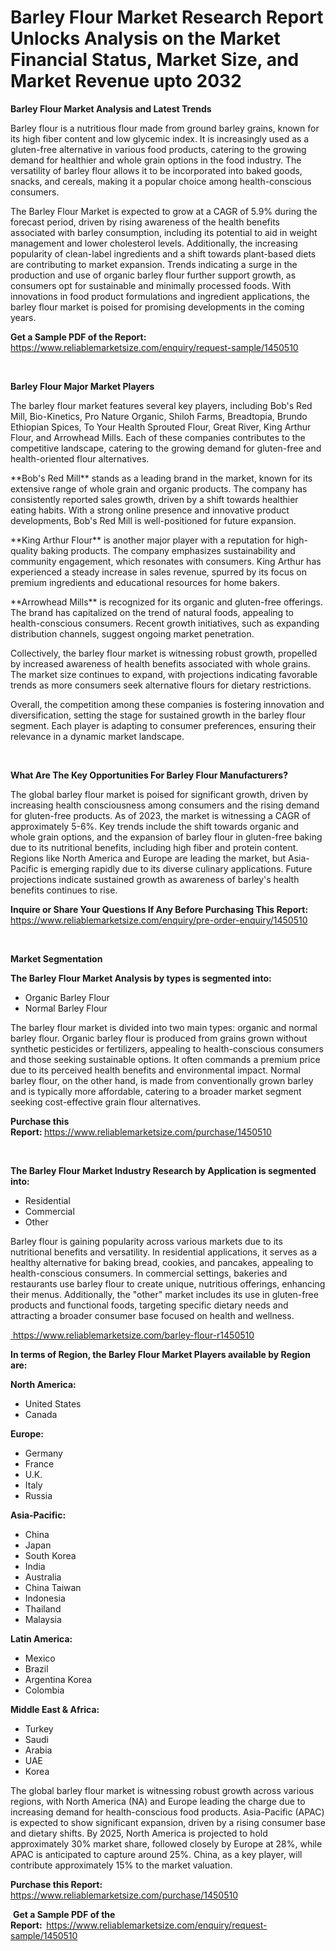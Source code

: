 <p><h1>Barley Flour Market Research Report Unlocks Analysis on the Market Financial Status, Market Size, and Market Revenue upto 2032</h1></p><p><strong>Barley Flour Market Analysis and Latest Trends</strong></p>
<p><p>Barley flour is a nutritious flour made from ground barley grains, known for its high fiber content and low glycemic index. It is increasingly used as a gluten-free alternative in various food products, catering to the growing demand for healthier and whole grain options in the food industry. The versatility of barley flour allows it to be incorporated into baked goods, snacks, and cereals, making it a popular choice among health-conscious consumers.</p><p>The Barley Flour Market is expected to grow at a CAGR of 5.9% during the forecast period, driven by rising awareness of the health benefits associated with barley consumption, including its potential to aid in weight management and lower cholesterol levels. Additionally, the increasing popularity of clean-label ingredients and a shift towards plant-based diets are contributing to market expansion. Trends indicating a surge in the production and use of organic barley flour further support growth, as consumers opt for sustainable and minimally processed foods. With innovations in food product formulations and ingredient applications, the barley flour market is poised for promising developments in the coming years.</p></p>
<p><strong>Get a Sample PDF of the Report:&nbsp;</strong> <a href="https://www.reliablemarketsize.com/enquiry/request-sample/1450510?utm_campaign=3584&utm_medium=2&utm_source=Github&utm_content=ia&utm_term=16042025&utm_id=barley-flour">https://www.reliablemarketsize.com/enquiry/request-sample/1450510</a></p>
<p>&nbsp;</p>
<p><strong>Barley Flour Major Market Players</strong></p>
<p><p>The barley flour market features several key players, including Bob's Red Mill, Bio-Kinetics, Pro Nature Organic, Shiloh Farms, Breadtopia, Brundo Ethiopian Spices, To Your Health Sprouted Flour, Great River, King Arthur Flour, and Arrowhead Mills. Each of these companies contributes to the competitive landscape, catering to the growing demand for gluten-free and health-oriented flour alternatives.</p><p>**Bob's Red Mill** stands as a leading brand in the market, known for its extensive range of whole grain and organic products. The company has consistently reported sales growth, driven by a shift towards healthier eating habits. With a strong online presence and innovative product developments, Bob's Red Mill is well-positioned for future expansion.</p><p>**King Arthur Flour** is another major player with a reputation for high-quality baking products. The company emphasizes sustainability and community engagement, which resonates with consumers. King Arthur has experienced a steady increase in sales revenue, spurred by its focus on premium ingredients and educational resources for home bakers.</p><p>**Arrowhead Mills** is recognized for its organic and gluten-free offerings. The brand has capitalized on the trend of natural foods, appealing to health-conscious consumers. Recent growth initiatives, such as expanding distribution channels, suggest ongoing market penetration.</p><p>Collectively, the barley flour market is witnessing robust growth, propelled by increased awareness of health benefits associated with whole grains. The market size continues to expand, with projections indicating favorable trends as more consumers seek alternative flours for dietary restrictions.</p><p>Overall, the competition among these companies is fostering innovation and diversification, setting the stage for sustained growth in the barley flour segment. Each player is adapting to consumer preferences, ensuring their relevance in a dynamic market landscape.</p></p>
<p>&nbsp;</p>
<p><strong>What Are The Key Opportunities For Barley Flour Manufacturers?</strong></p>
<p><p>The global barley flour market is poised for significant growth, driven by increasing health consciousness among consumers and the rising demand for gluten-free products. As of 2023, the market is witnessing a CAGR of approximately 5-6%. Key trends include the shift towards organic and whole grain options, and the expansion of barley flour in gluten-free baking due to its nutritional benefits, including high fiber and protein content. Regions like North America and Europe are leading the market, but Asia-Pacific is emerging rapidly due to its diverse culinary applications. Future projections indicate sustained growth as awareness of barley's health benefits continues to rise.</p></p>
<p><strong>Inquire or Share Your Questions If Any Before Purchasing This Report:</strong> <a href="https://www.reliablemarketsize.com/enquiry/pre-order-enquiry/1450510?utm_campaign=3584&utm_medium=2&utm_source=Github&utm_content=ia&utm_term=16042025&utm_id=barley-flour">https://www.reliablemarketsize.com/enquiry/pre-order-enquiry/1450510</a></p>
<p>&nbsp;</p>
<p><strong>Market Segmentation</strong></p>
<p><strong>The Barley Flour Market Analysis by types is segmented into:</strong></p>
<p><ul><li>Organic Barley Flour</li><li>Normal Barley Flour</li></ul></p>
<p><p>The barley flour market is divided into two main types: organic and normal barley flour. Organic barley flour is produced from grains grown without synthetic pesticides or fertilizers, appealing to health-conscious consumers and those seeking sustainable options. It often commands a premium price due to its perceived health benefits and environmental impact. Normal barley flour, on the other hand, is made from conventionally grown barley and is typically more affordable, catering to a broader market segment seeking cost-effective grain flour alternatives.</p></p>
<p><strong>Purchase this Report:&nbsp;</strong><a href="https://www.reliablemarketsize.com/purchase/1450510?utm_campaign=3584&utm_medium=2&utm_source=Github&utm_content=ia&utm_term=16042025&utm_id=barley-flour">https://www.reliablemarketsize.com/purchase/1450510</a></p>
<p>&nbsp;</p>
<p><strong>The Barley Flour Market Industry Research by Application is segmented into:</strong></p>
<p><ul><li>Residential</li><li>Commercial</li><li>Other</li></ul></p>
<p><p>Barley flour is gaining popularity across various markets due to its nutritional benefits and versatility. In residential applications, it serves as a healthy alternative for baking bread, cookies, and pancakes, appealing to health-conscious consumers. In commercial settings, bakeries and restaurants use barley flour to create unique, nutritious offerings, enhancing their menus. Additionally, the "other" market includes its use in gluten-free products and functional foods, targeting specific dietary needs and attracting a broader consumer base focused on health and wellness.</p></p>
<p><a href="https://www.reliablemarketsize.com/barley-flour-r1450510?utm_campaign=3584&utm_medium=2&utm_source=Github&utm_content=ia&utm_term=16042025&utm_id=barley-flour">&nbsp;https://www.reliablemarketsize.com/barley-flour-r1450510</a></p>
<p><strong>In terms of Region, the Barley Flour Market Players available by Region are:</strong></p>
<p>
    <p> <strong> North America: </strong>
        <ul>
            <li>United States</li>
            <li>Canada</li>
        </ul>
        </p> 
    <p> <strong> Europe: </strong>
        <ul>
            <li>Germany</li>
            <li>France</li>
            <li>U.K.</li>
            <li>Italy</li>
            <li>Russia</li>
        </ul>
        </p> 
    <p> <strong> Asia-Pacific: </strong>
        <ul>
            <li>China</li>
            <li>Japan</li>
            <li>South Korea</li>
            <li>India</li>
            <li>Australia</li>
            <li>China Taiwan</li>
            <li>Indonesia</li>
            <li>Thailand</li>
            <li>Malaysia</li>
        </ul>
        </p> 
    <p> <strong> Latin America: </strong>
        <ul>
            <li>Mexico</li>
            <li>Brazil</li>
            <li>Argentina Korea</li>
            <li>Colombia</li>
        </ul>
        </p> 
    <p> <strong> Middle East & Africa: </strong>
        <ul>
            <li>Turkey</li>
            <li>Saudi</li>
            <li>Arabia</li>
            <li>UAE</li>
            <li>Korea</li>
        </ul>
    </p>
    </p>
<p><p>The global barley flour market is witnessing robust growth across various regions, with North America (NA) and Europe leading the charge due to increasing demand for health-conscious food products. Asia-Pacific (APAC) is expected to show significant expansion, driven by a rising consumer base and dietary shifts. By 2025, North America is projected to hold approximately 30% market share, followed closely by Europe at 28%, while APAC is anticipated to capture around 25%. China, as a key player, will contribute approximately 15% to the market valuation.</p></p>
<p><strong>Purchase this Report: </strong><a href="https://www.reliablemarketsize.com/purchase/1450510?utm_campaign=3584&utm_medium=2&utm_source=Github&utm_content=ia&utm_term=16042025&utm_id=barley-flour">https://www.reliablemarketsize.com/purchase/1450510</a></p>
<p>&nbsp;<strong>Get a Sample PDF of the Report:&nbsp;&nbsp;</strong><a href="https://www.reliablemarketsize.com/enquiry/request-sample/1450510?utm_campaign=3584&utm_medium=2&utm_source=Github&utm_content=ia&utm_term=16042025&utm_id=barley-flour">https://www.reliablemarketsize.com/enquiry/request-sample/1450510</a></p>
<p><strong></strong></p>
<p><p></p><p></p><p></p></p>